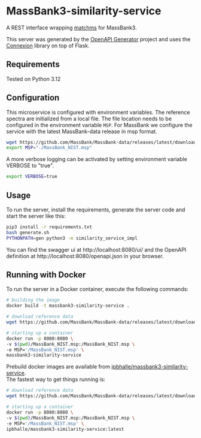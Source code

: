 # MassBank3-similarity-service
A REST interface wrapping [matchms](https://github.com/matchms/matchms) for MassBank3.

This server was generated by the [OpenAPI Generator](https://openapi-generator.tech) project and uses
the [Connexion](https://github.com/zalando/connexion) library on top of Flask.

## Requirements
Tested on Python 3.12

## Configuration
This microservice is configured with environment variables. The reference
spectra are initialized from a local file. The file location needs to be
configured in the environment variable `MSP`. For MassBank we configure the
service with the latest MassBank-data release in msp format.
```bash
wget https://github.com/MassBank/MassBank-data/releases/latest/download/MassBank_NIST.msp
export MSP="./MassBank_NIST.msp"
```
A more verbose logging can be activated by setting environment variable VERBOSE
to "true".
```bash
export VERBOSE=true
```

## Usage
To run the server, install the requirements, generate the server code 
and start the server like this:
```bash
pip3 install -r requirements.txt
bash generate.sh
PYTHONPATH=gen python3 -m similarity_service_impl
```
You can find the swagger ui at http://localhost:8080/ui/ and the
OpenAPI definition at http://localhost:8080/openapi.json in your browser.

## Running with Docker
To run the server in a Docker container,  execute the following commands:

```bash
# building the image
docker build -t massbank3-similarity-service .

# download reference data
wget https://github.com/MassBank/MassBank-data/releases/latest/download/MassBank_NIST.msp

# starting up a container
docker run -p 8080:8080 \
-v $(pwd)/MassBank_NIST.msp:/MassBank_NIST.msp \
-e MSP='/MassBank_NIST.msp' \
massbank3-similarity-service
```
Prebuild docker images are available from [ipbhalle/massbank3-similarity-service](https://hub.docker.com/r/ipbhalle/massbank3-similarity-service).  
The fastest way to get things running is:
```bash
# download reference data
wget https://github.com/MassBank/MassBank-data/releases/latest/download/MassBank_NIST.msp

# starting up a container
docker run -p 8080:8080 \
-v $(pwd)/MassBank_NIST.msp:/MassBank_NIST.msp \
-e MSP='/MassBank_NIST.msp' \
ipbhalle/massbank3-similarity-service:latest
```
